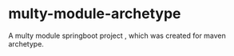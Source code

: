 # multy-module-archetype
A multy module springboot project , which was created for maven archetype.

